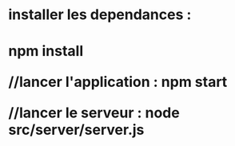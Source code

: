 <h1>installer les dependances :<h1/>
npm install 

//lancer l'application :
npm start 

//lancer le serveur : 
node src/server/server.js
